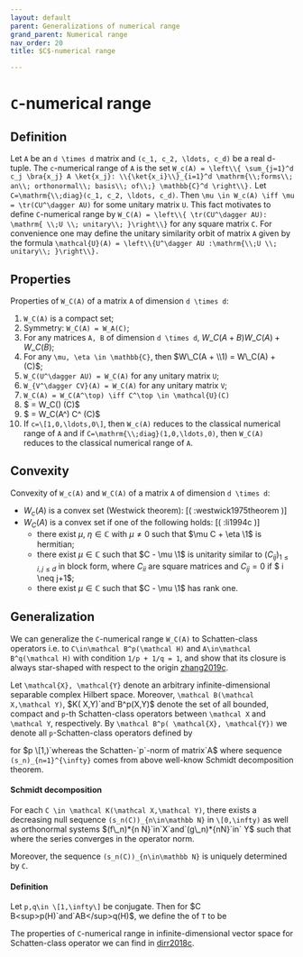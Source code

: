 ```yaml
---
layout: default
parent: Generalizations of numerical range
grand_parent: Numerical range
nav_order: 20
title: $C$-numerical range

---
```

# `C`-numerical range

## Definition

Let `A` be an `d \times d` matrix and `(c_1, c_2, \ldots, c_d)` be a
real d-tuple. The `c`-numerical range of `A` is the set `W_c(A) =
\left\\{ \sum_{j=1}^d c_j \bra{x_j} A \ket{x_j}: \\{\ket{x_i}\\}_{i=1}^d
\mathrm{\\;forms\\; an\\; orthonormal\\; basis\\; of\\;} \mathbb{C}^d
\right\\}.` Let `C=\mathrm{\\;diag}(c_1, c_2, \ldots, c_d)`.
Then `\mu \in W_c(A) \iff \mu = \tr(CU^\dagger AU)` for some unitary
matrix `U`. This fact motivates to define `C`-numerical range by `W_C(A)
= \left\\{ \tr(CU^\dagger AU): \mathrm{ \\;U \\; unitary\\; }\right\\}`
for any square matrix `C`. For convenience one may define the unitary
similarity orbit of matrix `A` given by the formula `\mathcal{U}(A) =
\left\\{U^\dagger AU :\mathrm{\\;U \\; unitary\\; }\right\\}.`

## Properties

Properties of `W_C(A)` of a matrix `A` of dimension `d \times d`:

1.  `W_C(A)` is a compact set;
2.  Symmetry: `W_C(A) = W_A(C)`;
3.  For any matrices `A, B` of dimension `d \times d`, $W\_C(A+B)
    W\_C(A) + W\_C(B)$;
4.  For any `\mu, \eta \in \mathbb{C}`, then $W\_C(A +  \\1) = W\_C(A) +
    (C)$;
5.  `W_C(U^\dagger AU) = W_C(A)` for any unitary matrix `U`;
6.  `W_{V^\dagger CV}(A) = W_C(A)` for any unitary matrix `V`;
7.  `W_C(A) = W_C(A^\top) \iff C^\top \in \mathcal{U}(C)`
8.  $ = W\_C()   (C)$
9.  $ = W\_C(A^) C^ (C)$
10. If `c=\[1,0,\ldots,0\]`, then `W_c(A)` reduces to the classical
    numerical range of `A` and if `C=\mathrm{\\;diag}(1,0,\ldots,0)`,
    then `W_C(A)` reduces to the classical numerical range of `A`.

## Convexity

Convexity of `W_c(A)` and `W_C(A)` of a matrix `A` of dimension `d
\times d`:


 - $W_c(A)$ is a convex set (Westwick theorem):  [( :westwick1975theorem )]
 - $W_C(A)$ is a convex set if one of the following holds: [( :li1994c )]
   * there exist $\mu$, $\eta \in \mathbb{C}$ with $\mu \neq 0$ such that $\mu C + \eta \1$ is hermitian;
   * there exist $\mu \in \mathbb{C}$ such that $C - \mu \1$ is unitarity similar to $(C_{ij})_{1 \le i,j \le d}$ in block form, where $C_{ii}$ are square matrices and $C_{ij} = 0$ if $ i \neq j+1$;
   * there exist $\mu \in \mathbb{C}$ such that $C - \mu \1$ has rank one.

## Generalization

We can generalize the `C`-numerical range `W_C(A)` to Schatten-class
operators i.e. to `C\in\mathcal B^p(\mathcal H)` and `A\in\mathcal
B^q(\mathcal H)` with condition `1/p + 1/q = 1`, and show that its
closure is always star-shaped with respect to the origin
[zhang2019c](@cite).

Let `\mathcal{X}, \mathcal{Y}` denote an arbitrary infinite-dimensional
separable complex Hilbert space. Moreover, `\mathcal B(\mathcal
X,\mathcal Y)`, $K( X,Y)`and`B^p(X,Y)$ denote the set of all bounded,
compact and `p`-th Schatten-class operators between `\mathcal X` and
`\mathcal Y`, respectively. By `\mathcal B^p( \mathcal{X}, \mathcal{Y})`
we denote all `p`-Schatten-class operators defined by

for $p \[1,)`whereas the Schatten-`p`-norm of matrix`A$  where sequence
`(s_n)_{n=1}^{\infty}` comes from above well-know Schmidt decomposition
theorem.

#### Schmidt decomposition

For each `C \in \mathcal K(\mathcal X,\mathcal Y)`, there exists a
decreasing null sequence `(s_n(C))_{n\in\mathbb N}` in `\[0,\infty)` as
well as orthonormal systems $(f\_n)*{n N}`in`X`and`(g\_n)*{nN}`in` Y$
such that  where the series converges in the operator norm.

Moreover, the sequence `(s_n(C))_{n\in\mathbb N}` is uniquely determined
by `C`.

#### Definition

Let `p,q\in \[1,\infty\]` be conjugate. Then for $C
B<sup>p(H)`and`AB</sup>q(H)$, we define the  of `T` to be

The properties of `C`-numerical range in infinite-dimensional vector
space for Schatten-class operator we can find in [dirr2018c](@cite).
